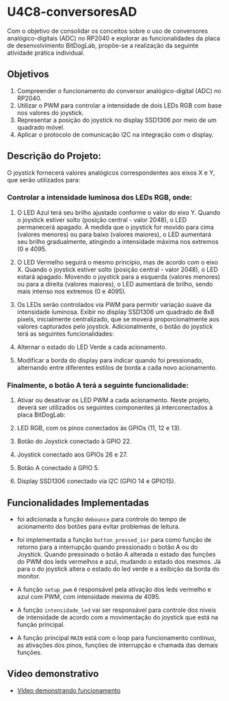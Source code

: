 # U4C8-conversoresAD
 
Com o objetivo de consolidar os conceitos sobre o uso de conversores analógico-digitais (ADC) no
RP2040 e explorar as funcionalidades da placa de desenvolvimento BitDogLab, propõe-se a realização da
seguinte atividade prática individual.

## Objetivos
1) Compreender o funcionamento do conversor analógico-digital (ADC) no RP2040.
2) Utilizar o PWM para controlar a intensidade de dois LEDs RGB com base nos valores do joystick.
3) Representar a posição do joystick no display SSD1306 por meio de um quadrado móvel.
4) Aplicar o protocolo de comunicação I2C na integração com o display.

## Descrição do Projeto:
O joystick fornecerá valores analógicos correspondentes aos eixos X e Y, que serão utilizados para:
### Controlar a intensidade luminosa dos LEDs RGB, onde:
1) O LED Azul terá seu brilho ajustado conforme o valor do eixo Y. Quando o joystick estiver solto
(posição central - valor 2048), o LED permanecerá apagado. À medida que o joystick for movido para
cima (valores menores) ou para baixo (valores maiores), o LED aumentará seu brilho gradualmente,
atingindo a intensidade máxima nos extremos (0 e 4095.

2)  O LED Vermelho seguirá o mesmo princípio, mas de acordo com o eixo X. Quando o joystick estiver
solto (posição central - valor 2048), o LED estará apagado. Movendo o joystick para a esquerda
(valores menores) ou para a direita (valores maiores), o LED aumentará de brilho, sendo mais intenso nos extremos (0 e 4095).

3) Os LEDs serão controlados via PWM para permitir variação suave da intensidade luminosa.
Exibir no display SSD1306 um quadrado de 8x8 pixels, inicialmente centralizado, que se moverá
proporcionalmente aos valores capturados pelo joystick.
Adicionalmente, o botão do joystick terá as seguintes funcionalidades:

4) Alternar o estado do LED Verde a cada acionamento.

5) Modificar a borda do display para indicar quando foi pressionado, alternando entre diferentes estilos de borda a cada novo acionamento.

### Finalmente, o botão A terá a seguinte funcionalidade:

1) Ativar ou desativar os LED PWM a cada acionamento.
Neste projeto, deverá ser utilizados os seguintes componentes já interconectados à placa BitDogLab:

2) LED RGB, com os pinos conectados às GPIOs (11, 12 e 13).

3) Botão do Joystick conectado à GPIO 22.

4) Joystick conectado aos GPIOs 26 e 27.

5) Botão A conectado à GPIO 5.

6) Display SSD1306 conectado via I2C (GPIO 14 e GPIO15).

## Funcionalidades Implementadas
- foi adicionada a função `debounce` para controle do tempo de acionamento dos botões para evitar problemas de leitura.

- foi implementada a função `button_pressed_isr` para como função de retorno para a interrupção quando pressionado o botão A ou do Joystick. Quando pressinado o botão A alterada o estado das funções do PWM dos leds vermelhos e azul, mudando o estado dos mesmos. Já para o do joystick altera o estado do led verde e a exibição da borda do monitor.

- A função `setup_pwm` é responsável pela ativação dos leds vermelho e azul com PWM, com intensidade mexima de 4095.

- A função `intensidade_led` vai ser responsável para controle dos niveis de intensidade de acordo com a movimentação do joystick que está na função principal.

- A função principal `MAIN` está com o loop para funcionamento continuo, as ativações dos pinos, funções de interrupção e chamada das demais funções.

## Vídeo demonstrativo
- [Vídeo demonstrando funcionamento](https://youtu.be/sUFq4Fe7Mzk)